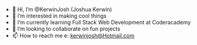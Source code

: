 - 👋 Hi, I’m @KerwinJosh (Joshua Kerwin)
- 👀 I’m interested in making cool things
- 🌱 I’m currently learning Full Stack Web Development at Coderacademy
- 💞️ I’m looking to collaborate on fun projects
- 📫 How to reach me e: kerwinjosh@Hotmail.com

<!---
KerwinJosh/KerwinJosh is a ✨ special ✨ repository because its `README.md` (this file) appears on your GitHub profile.
You can click the Preview link to take a look at your changes.
--->
